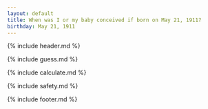 ```yaml
---
layout: default
title: When was I or my baby conceived if born on May 21, 1911?
birthday: May 21, 1911
---
```


{% include header.md %}

{% include guess.md %}

{% include calculate.md %}

{% include safety.md %}

{% include footer.md %}



